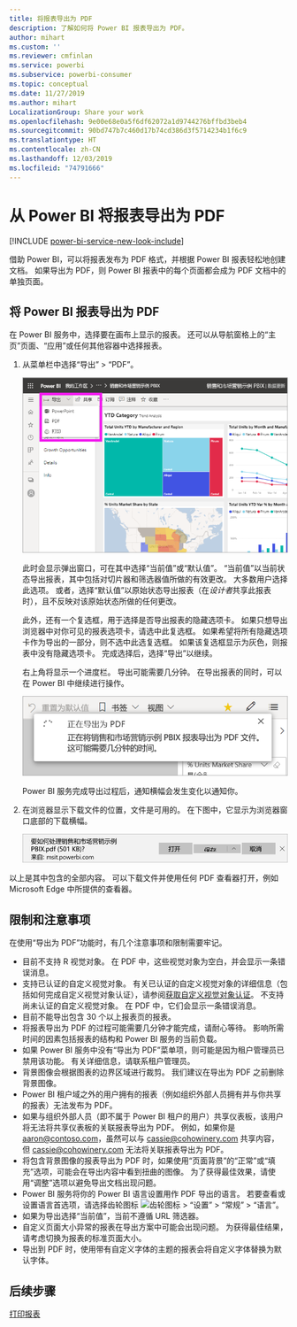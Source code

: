 ```yaml
---
title: 将报表导出为 PDF
description: 了解如何将 Power BI 报表导出为 PDF。
author: mihart
ms.custom: ''
ms.reviewer: cmfinlan
ms.service: powerbi
ms.subservice: powerbi-consumer
ms.topic: conceptual
ms.date: 11/27/2019
ms.author: mihart
LocalizationGroup: Share your work
ms.openlocfilehash: 9e00e68e0a5f6df62072a1d9744276bffbd3beb4
ms.sourcegitcommit: 90bd747b7c460d17b74cd386d3f5714234b1f6c9
ms.translationtype: HT
ms.contentlocale: zh-CN
ms.lasthandoff: 12/03/2019
ms.locfileid: "74791666"
---
```

# <a name="export-reports-from-power-bi-to-pdf"></a>从 Power BI 将报表导出为 PDF

[!INCLUDE [power-bi-service-new-look-include](../includes/power-bi-service-new-look-include.md)]

借助 Power BI，可以将报表发布为 PDF 格式，并根据 Power BI 报表轻松地创建文档。 如果导出为 PDF，则 Power BI 报表中的每个页面都会成为 PDF 文档中的单独页面。

## <a name="export-your-power-bi-report-to-pdf"></a>将 Power BI 报表导出为 PDF
在 Power BI 服务中，选择要在画布上显示的报表。 还可以从导航窗格上的“主页”页面、“应用”或任何其他容器中选择报表。

1. 从菜单栏中选择“导出” > “PDF”。

    ![从菜单栏中选择“导出”](media/end-user-pdf/power-bi-export.png)

    此时会显示弹出窗口，可在其中选择“当前值”或“默认值”。 “当前值”以当前状态导出报表，其中包括对切片器和筛选器值所做的有效更改。 大多数用户选择此选项。 或者，选择“默认值”以原始状态导出报表（在*设计者*共享此报表时），且不反映对该原始状态所做的任何更改。
    
    此外，还有一个复选框，用于选择是否导出报表的隐藏选项卡。 如果只想导出浏览器中对你可见的报表选项卡，请选中此复选框。 如果希望将所有隐藏选项卡作为导出的一部分，则不选中此选复选框。 如果该复选框显示为灰色，则报表中没有隐藏选项卡。 完成选择后，选择“导出”以继续。
    
    右上角将显示一个进度栏。 导出可能需要几分钟。 在导出报表的同时，可以在 Power BI 中继续进行操作。

    ![导出进度消息](media/end-user-pdf/power-bi-export-progress.png)

    Power BI 服务完成导出过程后，通知横幅会发生变化以通知你。

2. 在浏览器显示下载文件的位置，文件是可用的。 在下图中，它显示为浏览器窗口底部的下载横幅。

    ![已下载文件的位置](media/end-user-pdf/power-bi-export-done.png)

以上是其中包含的全部内容。 可以下载文件并使用任何 PDF 查看器打开，例如 Microsoft Edge 中所提供的查看器。


## <a name="limitations-and-considerations"></a>限制和注意事项
在使用“导出为 PDF”功能时，有几个注意事项和限制需要牢记。

* 目前不支持 R 视觉对象。 在 PDF 中，这些视觉对象为空白，并会显示一条错误消息。 
* 支持已认证的自定义视觉对象。 有关已认证的自定义视觉对象的详细信息（包括如何完成自定义视觉对象认证），请参阅[获取自定义视觉对象认证](../developer/power-bi-custom-visuals-certified.md)。 不支持尚未认证的自定义视觉对象。 在 PDF 中，它们会显示一条错误消息。 
* 目前不能导出包含 30 个以上报表页的报表。
* 将报表导出为 PDF 的过程可能需要几分钟才能完成，请耐心等待。 影响所需时间的因素包括报表的结构和 Power BI 服务的当前负载。
* 如果 Power BI 服务中没有“导出为 PDF”菜单项，则可能是因为租户管理员已禁用该功能。 有关详细信息，请联系租户管理员。
* 背景图像会根据图表的边界区域进行裁剪。 我们建议在导出为 PDF 之前删除背景图像。
* Power BI 租户域之外的用户拥有的报表（例如组织外部人员拥有并与你共享的报表）无法发布为 PDF。
* 如果与组织外部人员（即不属于 Power BI 租户的用户）共享仪表板，该用户将无法将共享仪表板的关联报表导出为 PDF。 例如，如果你是 aaron@contoso.com，虽然可以与 cassie@cohowinery.com 共享内容， 但 cassie@cohowinery.com 无法将关联报表导出为 PDF。
* 将包含背景图像的报表导出为 PDF 时，如果使用“页面背景”的“正常”或“填充”选项，可能会在导出内容中看到扭曲的图像。 为了获得最佳效果，请使用“调整”选项以避免导出文档出现问题。
* Power BI 服务将你的 Power BI 语言设置用作 PDF 导出的语言。 若要查看或设置语言首选项，请选择齿轮图标 ![齿轮图标](media/end-user-powerpoint/power-bi-settings-icon.png) > “设置” > “常规” > “语言”。
* 如果为导出选择“当前值”，当前不遵循 URL 筛选器。
* 自定义页面大小异常的报表在导出方案中可能会出现问题。 为获得最佳结果，请考虑切换为报表的标准页面大小。
* 导出到 PDF 时，使用带有自定义字体的主题的报表会将自定义字体替换为默认字体。

## <a name="next-steps"></a>后续步骤
[打印报表](end-user-print.md)
